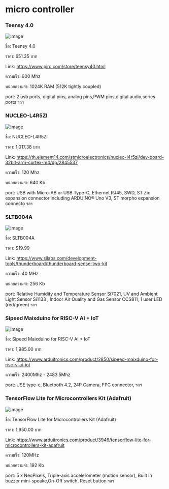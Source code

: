 # micro controller
### Teensy 4.0

![image](https://user-images.githubusercontent.com/98943425/153432159-56f770e8-0fc4-4052-9361-99790a8dbc4d.png)

ชื่อ: Teensy 4.0

ราคา: 651.35 บาท

Link: https://www.pjrc.com/store/teensy40.html

ความเร็ว: 600 Mhz

หน่วยความจำ: 1024K RAM (512K tightly coupled)

port: 2 usb ports, digital pins, analog pins,PWM pins,digital audio,series ports ฯลฯ

### NUCLEO-L4R5ZI

![image](https://user-images.githubusercontent.com/98943425/153447713-59f0e241-e8ab-453b-8091-75380bd15a2f.png)

ชื่อ: NUCLEO-L4R5ZI

ราคา: 1,017.38 บาท

Link: https://th.element14.com/stmicroelectronics/nucleo-l4r5zi/dev-board-32bit-arm-cortex-m4/dp/2845537

ความเร็ว: 120 Mhz

หน่วยความจำ: 640 Kb

port: USB with Micro-AB or USB Type-C, Ethernet RJ45, SWD,  ST Zio expansion connector including ARDUINO® Uno V3,  ST morpho expansion connecto ฯลฯ

### SLTB004A

![image](https://user-images.githubusercontent.com/98943425/153454444-1f5215bf-e5a1-40f0-a21f-8393025bba41.png)

ชื่อ: SLTB004A

ราคา: $19.99

Link: https://www.silabs.com/development-tools/thunderboard/thunderboard-sense-two-kit

ความเร็ว:  40 MHz

หน่วยความจำ: 256 Kb

port: Relative Humidity and Temperature Sensor Si7021, UV and Ambient Light Sensor Si1133 , Indoor Air Quality and Gas Sensor CCS811, 1 user LED (red/green) ฯลฯ

### Sipeed Maixduino for RISC-V AI + IoT

![image](https://user-images.githubusercontent.com/98943425/153454337-de6ece48-253b-476b-ad8f-6fe1d76a341c.png)

ชื่อ: Sipeed Maixduino for RISC-V AI + IoT

ราคา: 1,985.00 บาท

Link: https://www.arduitronics.com/product/2850/sipeed-maixduino-for-risc-v-ai-iot

ความเร็ว: 	2400Mhz - 2483.5Mhz

port: USE type-c, Bluetooth 4.2, 24P Camera, FPC connector, ฯลฯ

### TensorFlow Lite for Microcontrollers Kit (Adafruit)

![image](https://user-images.githubusercontent.com/98943425/153458012-ff5cbbf4-810f-4566-b8e3-829c36359064.png)

ชื่อ: TensorFlow Lite for Microcontrollers Kit (Adafruit)

ราคา: 1,950.00 บาท

Link: https://www.arduitronics.com/product/3946/tensorflow-lite-for-microcontrollers-kit-adafruit

ความเร็ว: 120MHz

หน่วยความจำ: 192 Kb

port: 5 x NeoPixels, Triple-axis accelerometer (motion sensor), Built in buzzer mini-speake,On-Off switch, Reset button ฯลฯ
